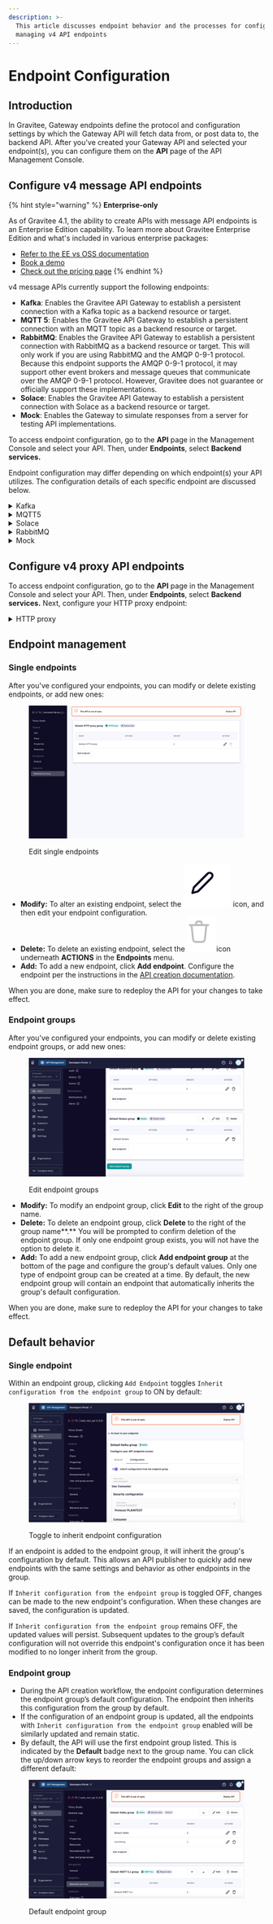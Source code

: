 ```yaml
---
description: >-
  This article discusses endpoint behavior and the processes for configuring and
  managing v4 API endpoints
---
```


# Endpoint Configuration

## Introduction

In Gravitee, Gateway endpoints define the protocol and configuration settings by which the Gateway API will fetch data from, or post data to, the backend API. After you've created your Gateway API and selected your endpoint(s), you can configure them on the **API** page of the API Management Console.

## Configure v4 message API endpoints

{% hint style="warning" %}
**Enterprise-only**

As of Gravitee 4.1, the ability to create APIs with message API endpoints is an Enterprise Edition capability. To learn more about Gravitee Enterprise Edition and what's included in various enterprise packages:

* [Refer to the EE vs OSS documentation](../../../overview/ee-vs-oss/)
* [Book a demo](http://127.0.0.1:5000/o/8qli0UVuPJ39JJdq9ebZ/s/rYZ7tzkLjFVST6ex6Jid/)
* [Check out the pricing page](https://www.gravitee.io/pricing)
{% endhint %}

v4 message APIs currently support the following endpoints:

* **Kafka**: Enables the Gravitee API Gateway to establish a persistent connection with a Kafka topic as a backend resource or target.
* **MQTT 5**: Enables the Gravitee API Gateway to establish a persistent connection with an MQTT topic as a backend resource or target.
* **RabbitMQ**: Enables the Gravitee API Gateway to establish a persistent connection with RabbitMQ as a backend resource or target. This will only work if you are using RabbitMQ and the AMQP 0-9-1 protocol. Because this endpoint supports the AMQP 0-9-1 protocol, it may support other event brokers and message queues that communicate over the AMQP 0-9-1 protocol. However, Gravitee does not guarantee or officially support these implementations.
* **Solace**: Enables the Gravitee API Gateway to establish a persistent connection with Solace as a backend resource or target.
* **Mock**: Enables the Gateway to simulate responses from a server for testing API implementations.

To access endpoint configuration, go to the **API** page in the Management Console and select your API. Then, under **Endpoints**, select **Backend services.**&#x20;

Endpoint configuration may differ depending on which endpoint(s) your API utilizes. The configuration details of each specific endpoint are discussed below.

<details>

<summary>Kafka</summary>

The **Kafka** endpoint allows the Gateway to open up a persistent connection to and/or call a backend Kafka broker via a Kafka client set up by the Gravitee Gateway. If you chose this endpoint, you will need to configure:

* How the Gateway will interact with the broker. This is done by instructing the Gravitee Gateway's Kafka client to act as a producer, a consumer, or both a producer and consumer via the drop-down menu:
  * **Use Producer:** Tells the Gateway Kafka client to be prepared to produce messages and send them to the Kafka broker that you define as your endpoint.
  * **Use Consumer:** Tells the Gateway Kafka client to be prepared to consume messages from the Kafka broker that you define as your endpoint.
  * **Use Producer and Consumer:** Tells the Gateway Kafka client to both **Use Producer** and **Use Consumer**.
* **Bootstrap servers:** Define the comma-separated list of host/port pairs used to establish the initial connection to the Kafka cluster. The list only pertains to the initial hosts used to discover the full set of servers. The client will make use of all backend servers irrespective of which servers the list designates for bootstrapping.&#x20;
*   **Initial security settings:** Define your Kafka-specific authentication flow (you will define additional Gravitee Gateway-specific security settings later). Gravitee supports PLAINTEXT, SASL\_PLAINTEXT, SASL\_SSL, and SSL protocols. Depending on which you choose, you will need to define:

    **PLAINTEXT:** No further security configuration is necessary.

    **SASL**

    * **SASL mechanism:** Choose GSSAPI, OAUTHBEARER, PLAIN, SCRAM\_SHA-256, or SCRAM-SHA-512 for client connections.
    * **SASL JAAS Config:** The JAAS login context parameters for SASL connections in JAAS configuration file format.

    **SSL truststore:** Depending on your truststore type, you will need to define:

    * **PEM with location:** The location of your truststore file.
    * **PEM with certificates:** The trusted certificates, in the format specified by `ssl.truststore.type`.
    * **JKS with location:** The truststore file's location and SSL truststore password.
    * **JKS with certificates**
      * The trusted certificates, in the format specified by `ssl.truststore.type`.
      * The truststore file's SSL truststore password.
    * **PKCS12 with location:** The truststore file's location and SSL truststore password.
    * **PKCS12 with certificates**
      * The trusted certificates, in the format specified by `ssl.truststore.type`.
      * The truststore file's SSL truststore password.

    **SSL keystore:** Depending on your keystore type, you will need to define:

    * **PEM with location**
      * The SSL keystore certificate chain.
      * The location of the keystore file.
    * **PEM with Key**
      * The SSL keystore certificate chain.
      * The SSL keystore private key via defining the Key and the Key password.
    * **JKS with location**
      * The location of the keystore file.
      * The SSL keystore password for the keystore file.
    * **JKS with Key**
      * The SSL keystore private key via defining the Key and the Key password.
      * The SSL keystore password for the keystore file.
    * **PKCS12 with location**
      * The location of your keystore file.
      * The SSL keystore password for the keystore file.
    * **PKCS12 with Key**
      * The SSL keystore private key via defining the Key and the Key password.
      * The SSL keystore password for the keystore file.
* **Producer settings** (if you chose **Use Producer** or **Use Producer and Consumer**): Define the settings that the Gravitee Gateway Kafka client will rely on to produce messages to your backend Kafka topic/broker:
  * **Topic:** The topic that the broker uses to filter messages for each connected client.
* **Consumer settings** (if you chose **Use Consumer** or **Use Producer and Consumer**): Define the settings that the Gravitee Gateway Kafka client will rely on to consume messages from your backend Kafka topic/broker:
  * **Topic:** The topic(s) from which your Gravitee Gateway client will consume messages.
  * **Encode message Id:** Toggle this ON or OFF to encode message IDs in base64.
  * **Auto offset reset:** Use the **Auto offset reset** drop-down menu to configure what happens when there is no initial offset in Kafka, or if the current offset no longer exists on the server:
    * **Earliest:** Automatically reset the offset to the earliest offset.
    * **Latest:** Automatically reset the offset to the latest offset.
    * **None:** Throw an exception to the consumer if no previous offset is found for the consumer's group.
    * **Anything else:** Throw an exception to the consumer.

</details>

<details>

<summary>MQTT5</summary>

The **MQTT 5** endpoint allows the Gateway to open up a persistent connection to and/or call a backend MQTT broker, as long as that broker is running on MQTT 5.x via an MQTT client set up by the Gravitee Gateway. If you chose this endpoint, you will need to configure:

* How the Gateway will interact the broker. This is done by instructing the Gravitee Gateway's MQTT client to act as either a producer, a consumer, or both a producer and consumer via the drop-down menu:
  * **Use Producer:** Tells the Gateway MQTT client to be prepared to produce messages and send them to the MQTT broker that you define as your endpoint.
  * **Use Consumer:** Tells the Gateway MQTT client to be prepared to consume messages from the MQTT broker that you define as your endpoint.
  * **Use Producer and Consumer**: Tells the Gateway MQTT client to both **Use Producer** and **Use Consumer**.
* **Server host:** Define the serverHost for the MQTT broker that you are using as your endpoint.
* **Server port:** Define the serverPort for the MQTT broker that you are using as your endpoint.
* **Reconnect attempts:** Specify an integer number (max 10) of reconnect attempts that the Gateway will initiate if the Gateway MQTT client disconnects from the MQTT broker.
* **Session expiry interval:** Define the period of time that the broker stores the session information of that particular MQTT client. When the session expiry interval is set to 0 or the CONNECT packet does not contain an expiry value, the session information is immediately removed from the broker when the client network connection closes.
* **Clean start:** Toggle **Clean start** ON or OFF to enable or disable the **cleanStart** tag. This tag causes the MQTT broker to discard any previous session data and the Gateway MQTT client to connect with a fresh session.
* **Initial security settings:** Define your MQTT-specific authentication flow (you will define more Gravitee Gateway-specific security settings later). Gravitee uses TLS to support username and password. Define:
  * Username
  * Password
* **Producer settings** (if you chose **Use Producer** or **Use Producer and Consumer**): Define the settings that the Gravitee Gateway MQTT client will rely on to produce messages to your backend MQTT topic/broker:
  * **Topic:** The UTF-8 string that the broker uses to filter messages for each connected client. The topic consists of one or more topic levels. Each topic level is separated by a forward slash (topic level separator).
  * **Retain settings:** Whether the retain flag must be set for every published message by toggling **Retained** ON or OFF. If enabled, the broker stores the last retained message.
  * **Message expiry interval:** Define the period of time that the broker stores the PUBLISH message for any matching subscribers that are not currently connected. When no message expiry interval is set, the broker must store the message for matching subscribers indefinitely. When the `retained=true` option is set on the PUBLISH message, the message expiry interval defines how long a message is retained on a topic.
  * **Response topic:** Define the topics on which the responses from the message receivers are expected.
* **Consumer settings** (if you chose **Use Consumer** or **Use Producer and Consumer**): Define the settings that the Gravitee Gateway MQTT client will rely on to consume messages from your backend MQTT topic/broker. You must define the **Topic** from which the Gateway MQTT client will consume messages.

</details>

<details>

<summary>Solace</summary>

Choosing the **Solace** endpoint enables the Gravitee Gateway to create an API that exposes Solace resources and event APIs via your chosen Gravitee entrypoint(s). You will need to configure:

* **URL:** Your Solace broker's URL
* **VPN name**
* **Producer settings** (if you chose **Use Producer** or **Use Producer and Consumer**): Define the settings that the Gravitee Gateway Solace client will rely on for producing messages to your backend Solace topic/broker. You will need to specify:
  * **Topic:** The UTF-8 string that the broker uses to filter messages for each connected client. The topic consists of one or more topic levels. Each topic level is separated by a forward slash (topic level separator).
  * **Retain settings:** Whether the retain flag must be set for every published message by toggling **Retained** ON or OFF. If enabled, the broker stores the last retained message.
  * **Message expiry interval:** Defines the period of time that the broker stores the PUBLISH message for any matching subscribers that are not currently connected. When no message expiry interval is set, the broker must store the message for matching subscribers indefinitely. When the `retained=true` option is set on the PUBLISH message, this interval also defines how long a message is retained on a topic.
  * **Response topic:** Represents the topics on which the responses from the message receivers are expected.
* **Consumer settings** (if you chose **Use Consumer** or **Use Producer and Consumer**): Define the settings that the Gravitee Gateway Solace client will rely on to consume messages from your backend Solace topic/broker.&#x20;
  * Define the **Topic** from which the Gateway Solace client will consume messages.
  * Toggle Authentication configuration ON or OFF. When OFF, no further configuration is necessary. When ON, you will need to:
    * Define the username used for authentication.
    * Define the password used for authentication.

</details>

<details>

<summary>RabbitMQ</summary>

The **RabbitMQ** endpoint allows the Gateway to open up a persistent connection to and/or call a backend RabbitMQ resource, as long as that RabbitMQ resource communicates over the AMQP 0-9-1 protocol. If you chose this endpoint, you will need to configure the following:

* **Server host:** Define the host of your RabbitMQ resource.
* **Server port**: Define the port that RabbitMQ is using.
* How the Gateway will interact with RabbitMQ. This is done by instructing the Gravitee Gateway to act as either a producer, a consumer, or both a producer and consumer via the drop-down menu:
  * **Use Producer:** Tells the Gateway Gateway to be prepared to produce messages and send them to the RabbitMQ that you define as your endpoint.
  * **Use Consumer:** Tells the Gateway to be prepared to consume messages from the RabbitMQ that you define as your endpoint.
  * **Use Producer and Consumer:** Tells the Gateway to be able to use both **Use Producer** and **Use Consumer** settings.
* **Authentication:** Define the username and password for RabbitMQ authentication.
* **Producer settings** (if you chose **Use Producer** or **Use Producer and Consumer**): Define the settings that the Gravitee Gateway Kafka client will rely on to produce messages to your backend Kafka topic/broker:
  * **Exchange name**
  * **Exchange type**
  * Enable or disable [**Durable**](https://www.rabbitmq.com/tutorials/amqp-concepts.html#exchanges): Durable exchanges survive broker restart.
  * Enable or disable [**Auto Delete**](https://www.rabbitmq.com/tutorials/amqp-concepts.html#exchanges): When enabled, the exchange is deleted when the last queue is unbound from it.
  * **Routing Key**
* **Consumer settings** (if you chose **Use Consumer** or **Use Producer and Consumer**): Define the settings that the Gravitee Gateway Kafka client will rely on to consume messages from your backend Kafka topic/broker:
  * **Exchange name**
  * **Exchange type**
  * Enable or disable [**Durable**](https://www.rabbitmq.com/tutorials/amqp-concepts.html#exchanges): Durable exchanges survive broker restart.
  * Enable or disable [**Auto Delete**](https://www.rabbitmq.com/tutorials/amqp-concepts.html#exchanges): When enabled, the exchange is deleted when the last queue is unbound from it.
  * **Routing Key**

</details>

<details>

<summary>Mock</summary>

The **Mock** endpoint allows you to mock a backend service to emulate the behavior of a typical HTTP server and test processes. If you chose this endpoint, you will need to configure:

* **Interval between messages publication:** Define, in milliseconds (default 1000), the interval between published messages.
* **Content of published messages:** Define the content of the message body that will be streamed. The default is "mock message."
* **Count of published messages:** Define, as an integer, the maximum number of published messages that are streamed as a part of the mocking. If left unspecified, there will be no limit.

</details>

## Configure v4 proxy API endpoints

To access endpoint configuration, go to the **API** page in the Management Console and select your API. Then, under **Endpoints**, select **Backend services.** Next, configure your HTTP proxy endpoint:

<details>

<summary>HTTP proxy</summary>

* **Define your target URL:** Enter your target URL in the **Target URL** text field.

<!---->

* **Define your HTTP options:**
  * Choose to either allow or disallow h2c clear text upgrade by toggling **Allow h2c Clear Text Upgrade** ON or OFF.
    * You'll need to select the HTTP protocol version to use. HTTP/1.1 and HTTP/2 are supported.
  * Choose to either enable or disable keep-alive by toggling **Enable keep-alive** ON or OFF.
    * If enabled, you'll need to define a numeric timeout value in the **Connect timeout** text field by either entering a numerical value or using the arrow keys.
  * Choose to either enable or disable HTTP pipelining by toggling **Enable HTTP pipelining** ON or OFF.
    * If enabled, you'll need to define a numeric timeout value in the **Read timeout** text field by either entering a numerical value or using the arrow keys.
  * Choose to either enable or disable compression by toggling **Enable compression (gzip, deflate)** ON or OFF.
  * **Configure your idle timeout settings:** Define, in milliseconds, the maximum time a connection will stay in the pool without being used by entering a numeric value or using the arrow keys in the text field. Once the specified time has elapsed, the unused connection will be closed, freeing the associated resources.
  * Choose whether to follow HTTP redirects by toggling **Follow HTTP redirects** ON or OFF.
  * Define the number of max concurrent connections by entering a numeric value or using the arrow keys in the text field.
  * Choose to propagate client Accept-Encoding header by toggling **Propagate client Accept-Encoding header (no decompression if any)** ON or OFF.
  * Select **+ Add HTTP headers** to add headers that the Gateway should add or override before proxying the request to the backend API.

<!---->

* **Define your Proxy options:**
  * Choose whether to use a proxy for client connections by toggling **Use proxy** ON of OFF.
    * If enabled, you will need to select from the proxy types in the **Proxy type** drop-down: **HTTP proxy**, **SOCKS4**, or **SOCKS5**.
  * **Use system proxy:** Choose whether to use the proxy configured at system level. If enabled, you'll need to define the following:
    * **Proxy host:** Enter your proxy host in the text field.
    * **Proxy port:** Enter your proxy port in the text field.
    * (Optional) **Proxy username:** Enter your proxy username in the text field.
    * (Optional) **Proxy password:** Enter your proxy password in the text field.

<!---->

* **Define your SSL options**

<!---->

* **Define your keystore**

</details>

## Endpoint management

### Single endpoints

After you've configured your endpoints, you can modify or delete existing endpoints, or add new ones:

<figure><img src="../../../.gitbook/assets/Screen Shot 2023-07-18 at 10.41.53 AM.png" alt=""><figcaption><p>Edit single endpoints</p></figcaption></figure>

* **Modify:** To alter an existing endpoint, select the <img src="../../../.gitbook/assets/Screen Shot 2023-07-18 at 10.43.13 AM.png" alt="" data-size="line"> icon, and then edit your endpoint configuration.&#x20;
* **Delete:** To delete an existing endpoint, select the <img src="../../../.gitbook/assets/Screen Shot 2023-07-18 at 10.46.30 AM.png" alt="" data-size="line">icon underneath **ACTIONS** in the **Endpoints** menu.
* **Add:** To add a new endpoint, click **Add endpoint**. Configure the endpoint per the instructions in the [API creation documentation](../../create-apis/how-to/v4-api-creation-wizard.md).

When you are done, make sure to redeploy the API for your changes to take effect.

### Endpoint groups

After you've configured your endpoints, you can modify or delete existing endpoint groups, or add new ones:

<figure><img src="../../../.gitbook/assets/endpoint groups v4 message api backend.png" alt=""><figcaption><p>Edit endpoint groups</p></figcaption></figure>

* **Modify:** To modify an endpoint group, click **Edit** to the right of the group name.
* **Delete:** To delete an endpoint group, click **Delete** to the right of the group name**.** You will be prompted to confirm deletion of the endpoint group. If only one endpoint group exists, you will not have the option to delete it.
* **Add:** To add a new endpoint group, click **Add endpoint group** at the bottom of the page and configure the group's default values. Only one type of endpoint group can be created at a time. By default, the new endpoint group will contain an endpoint that automatically inherits the group's default configuration.

When you are done, make sure to redeploy the API for your changes to take effect.

## Default behavior

### Single endpoint

Within an endpoint group, clicking `Add Endpoint` toggles `Inherit configuration from the endpoint group` to ON by default:

<figure><img src="../../../.gitbook/assets/default behavior toggle to inherit.png" alt=""><figcaption><p>Toggle to inherit endpoint configuration</p></figcaption></figure>

If an endpoint is added to the endpoint group, it will inherit the group's configuration by default. This allows an API publisher to quickly add new endpoints with the same settings and behavior as other endpoints in the group.

If `Inherit configuration from the endpoint group` is toggled OFF, changes can be made to the new endpoint's configuration. When these changes are saved, the configuration is updated.&#x20;

If `Inherit configuration from the endpoint group` remains OFF, the updated values will persist. Subsequent updates to the group’s default configuration will not override this endpoint's configuration once it has been modified to no longer inherit from the group.

### Endpoint group

* During the API creation workflow, the endpoint configuration determines the endpoint group’s default configuration. The endpoint then inherits this configuration from the group by default.
* If the configuration of an endpoint group is updated, all the endpoints with `Inherit configuration from the endpoint group` enabled will be similarly updated and remain static.
* By default, the API will use the first endpoint group listed. This is indicated by the **Default** badge next to the group name. You can click the up/down arrow keys to reorder the endpoint groups and assign a different default:

<figure><img src="../../../.gitbook/assets/default endpoint group (1).png" alt=""><figcaption><p>Default endpoint group</p></figcaption></figure>

